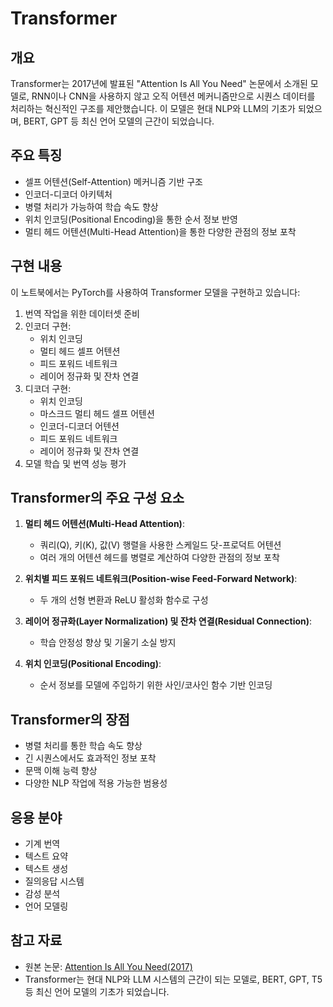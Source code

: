 # Transformer

## 개요
Transformer는 2017년에 발표된 "Attention Is All You Need" 논문에서 소개된 모델로, RNN이나 CNN을 사용하지 않고 오직 어텐션 메커니즘만으로 시퀀스 데이터를 처리하는 혁신적인 구조를 제안했습니다. 이 모델은 현대 NLP와 LLM의 기초가 되었으며, BERT, GPT 등 최신 언어 모델의 근간이 되었습니다.

## 주요 특징
- 셀프 어텐션(Self-Attention) 메커니즘 기반 구조
- 인코더-디코더 아키텍처
- 병렬 처리가 가능하여 학습 속도 향상
- 위치 인코딩(Positional Encoding)을 통한 순서 정보 반영
- 멀티 헤드 어텐션(Multi-Head Attention)을 통한 다양한 관점의 정보 포착

## 구현 내용
이 노트북에서는 PyTorch를 사용하여 Transformer 모델을 구현하고 있습니다:

1. 번역 작업을 위한 데이터셋 준비
2. 인코더 구현:
   - 위치 인코딩
   - 멀티 헤드 셀프 어텐션
   - 피드 포워드 네트워크
   - 레이어 정규화 및 잔차 연결
3. 디코더 구현:
   - 위치 인코딩
   - 마스크드 멀티 헤드 셀프 어텐션
   - 인코더-디코더 어텐션
   - 피드 포워드 네트워크
   - 레이어 정규화 및 잔차 연결
4. 모델 학습 및 번역 성능 평가

## Transformer의 주요 구성 요소
1. **멀티 헤드 어텐션(Multi-Head Attention)**:
   - 쿼리(Q), 키(K), 값(V) 행렬을 사용한 스케일드 닷-프로덕트 어텐션
   - 여러 개의 어텐션 헤드를 병렬로 계산하여 다양한 관점의 정보 포착
   
2. **위치별 피드 포워드 네트워크(Position-wise Feed-Forward Network)**:
   - 두 개의 선형 변환과 ReLU 활성화 함수로 구성
   
3. **레이어 정규화(Layer Normalization) 및 잔차 연결(Residual Connection)**:
   - 학습 안정성 향상 및 기울기 소실 방지
   
4. **위치 인코딩(Positional Encoding)**:
   - 순서 정보를 모델에 주입하기 위한 사인/코사인 함수 기반 인코딩

## Transformer의 장점
- 병렬 처리를 통한 학습 속도 향상
- 긴 시퀀스에서도 효과적인 정보 포착
- 문맥 이해 능력 향상
- 다양한 NLP 작업에 적용 가능한 범용성

## 응용 분야
- 기계 번역
- 텍스트 요약
- 텍스트 생성
- 질의응답 시스템
- 감성 분석
- 언어 모델링

## 참고 자료
- 원본 논문: [Attention Is All You Need(2017)](https://arxiv.org/abs/1706.03762)
- Transformer는 현대 NLP와 LLM 시스템의 근간이 되는 모델로, BERT, GPT, T5 등 최신 언어 모델의 기초가 되었습니다.
